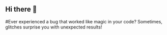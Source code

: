 ## Hi there 👋

#Ever experienced a bug that worked like magic in your code? Sometimes, glitches surprise you with unexpected results!
